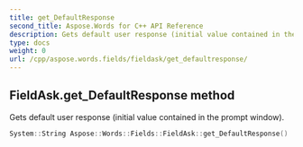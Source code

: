 ```yaml
---
title: get_DefaultResponse
second_title: Aspose.Words for C++ API Reference
description: Gets default user response (initial value contained in the prompt window). 
type: docs
weight: 0
url: /cpp/aspose.words.fields/fieldask/get_defaultresponse/
---
```

## FieldAsk.get_DefaultResponse method


Gets default user response (initial value contained in the prompt window).

```cpp
System::String Aspose::Words::Fields::FieldAsk::get_DefaultResponse()
```

